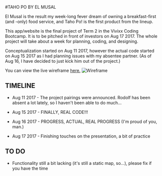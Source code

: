 #TAHO PO BY EL MUSAL

El Musal is the result my week-long fever dream of owning a breakfast-first (and -only) food service, and Taho Po! is the first product from the lineup.

This app/website is the final project of Term 2 in the Vivixx Coding Bootcamp. It is to be pitched in front of investors on Aug 17 2017. The whole project will take about a week for planning, coding, and designing.

Conceptualization started on Aug 11 2017, however the actual code started on Aug 15 2017 as I had planning issues with my absentee partner. (As of Aug 16, I have decided to just kick him out of the project.)

You can view the live wireframe [here.](https://www.figma.com/file/bcgxR7itxJUM9qYjq8IzWUaU/Taho-Po?node-id=10%3A0)
![Wireframe](url)

## TIMELINE

- Aug 11 2017 - The project pairings were announced. Rodolf has been absent a lot lately, so I haven't been able to do much...

- Aug 15 2017 - FINALLY, REAL CODE!!!

- Aug 16 2017 - PROGRESS, ACTUAL, REAL PROGRESS (I'm proud of you, man.)

- Aug 17 2017 - Finishing touches on the presentation, a bit of practice

## TO DO

- Functionality still a bit lacking (it's still a static map, so...), please fix if you have the time

